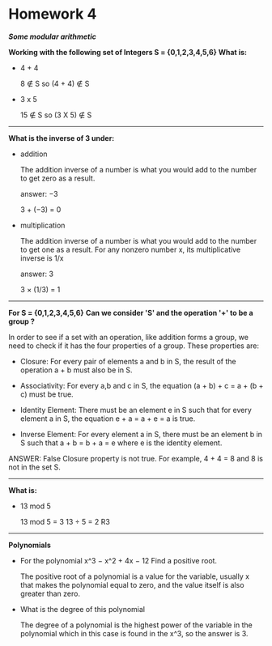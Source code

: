 # Homework 4

**_Some modular arithmetic_**

**Working with the following set of Integers S = {0,1,2,3,4,5,6}
What is:**

- 4 + 4

  8 ∉ S
  so
  (4 + 4) ∉ S

- 3 x 5

  15 ∉ S
  so
  (3 X 5) ∉ S

---

**What is the inverse of 3 under:**

- addition

  The addition inverse of a number is what you would add to the number to get zero as a result.

  answer: −3

  3 + (−3) = 0

- multiplication

  The addition inverse of a number is what you would add to the number to get one as a result.
  For any nonzero number x, its multiplicative inverse is 1/x

  answer: 3

  3 × (1/3) = 1

---

**For S = {0,1,2,3,4,5,6}**
**Can we consider 'S' and the operation '+' to be a group ?**

In order to see if a set with an operation, like addition forms a group, we need to check if it has the four properties of a group. These properties are:

- Closure: For every pair of elements a and b in S, the result of the operation a + b must also be in S.

- Associativity: For every a,b and c in S, the equation (a + b) + c = a + (b + c) must be true.

- Identity Element: There must be an element e in S such that for every element a in S, the equation e + a = a + e = a is true.

- Inverse Element: For every element a in S, there must be an element b in S such that a + b = b + a = e where e is the identity element.

ANSWER:
False
Closure property is not true. For example, 4 + 4 = 8 and 8 is not in the set S.

---

**What is:**

- 13 mod 5

  13 mod 5 = 3
  13 ÷ 5 = 2 R3

---

**Polynomials**

- For the polynomial x^3 − x^2 + 4x − 12 Find a positive root.

  The positive root of a polynomial is a value for the variable, usually x that makes the polynomial equal to zero, and the value itself is also greater than zero.

- What is the degree of this polynomial

  The degree of a polynomial is the highest power of the variable in the polynomial which in this case is found in the x^3, so the answer is 3.

